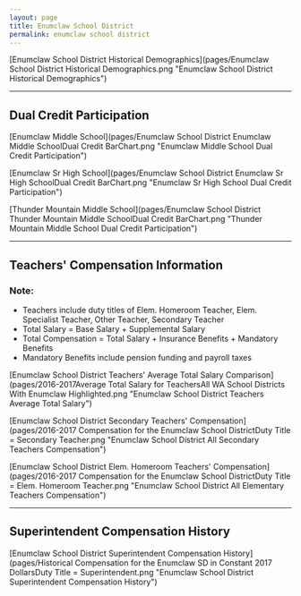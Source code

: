 ```yaml
---
layout: page
title: Enumclaw School District
permalink: enumclaw school district
---
```



[Enumclaw School District Historical Demographics](pages/Enumclaw School District Historical Demographics.png "Enumclaw School District Historical Demographics")

___

## Dual Credit Participation

[Enumclaw Middle School](pages/Enumclaw School District Enumclaw Middle SchoolDual Credit BarChart.png "Enumclaw Middle School Dual Credit Participation")

[Enumclaw Sr High School](pages/Enumclaw School District Enumclaw Sr High SchoolDual Credit BarChart.png "Enumclaw Sr High School Dual Credit Participation")

[Thunder Mountain Middle School](pages/Enumclaw School District Thunder Mountain Middle SchoolDual Credit BarChart.png "Thunder Mountain Middle School Dual Credit Participation")


___

## Teachers' Compensation Information
### Note:
- Teachers include duty titles of Elem. Homeroom Teacher, Elem. Specialist Teacher, Other Teacher, Secondary Teacher
- Total Salary = Base Salary + Supplemental Salary
- Total Compensation = Total Salary + Insurance Benefits + Mandatory Benefits
- Mandatory Benefits include pension funding and payroll taxes

[Enumclaw School District Teachers' Average Total Salary Comparison](pages/2016-2017Average Total Salary for TeachersAll WA School Districts With Enumclaw Highlighted.png "Enumclaw School District Teachers Average Total Salary")

[Enumclaw School District Secondary Teachers' Compensation](pages/2016-2017 Compensation for the Enumclaw School DistrictDuty Title = Secondary Teacher.png "Enumclaw School District All Secondary Teachers Compensation")

[Enumclaw School District Elem. Homeroom Teachers' Compensation](pages/2016-2017 Compensation for the Enumclaw School DistrictDuty Title = Elem. Homeroom Teacher.png "Enumclaw School District All Elementary Teachers Compensation")


___

## Superintendent Compensation History

[Enumclaw School District Superintendent Compensation History](pages/Historical Compensation for the Enumclaw SD in Constant 2017 DollarsDuty Title = Superintendent.png "Enumclaw School District Superintendent Compensation History")

